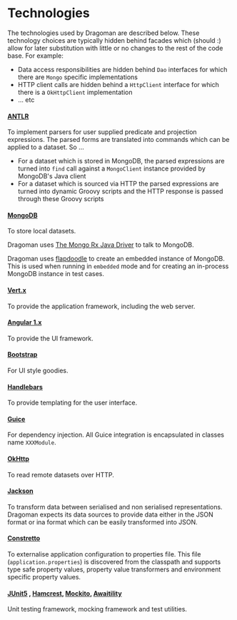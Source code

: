 Technologies
======

The technologies used by Dragoman are described below. These technology choices are typically hidden behind facades which (should :) allow for later substitution with little or no changes to the rest of the code base. For example:
                                                       
* Data access responsibilities are hidden behind `Dao` interfaces for which there are `Mongo` specific implementations
* HTTP client calls are hidden behind a `HttpClient` interface for which there is a `OkHttpClient` implementation
* ... etc

#### [ANTLR](http://www.antlr.org/) 

To implement parsers for user supplied predicate and projection expressions. The parsed forms are translated into commands which can be applied to a dataset. So ...

* For a dataset which is stored in MongoDB, the parsed expressions are turned into `find` call against a `MongoClient` instance provided by MongoDB's Java client
* For a dataset which is sourced via HTTP the parsed expressions are turned into dynamic Groovy scripts and the HTTP response is passed through these Groovy scripts

#### [MongoDB](https://www.mongodb.com/) 

To store local datasets. 

Dragoman uses [The Mongo Rx Java Driver](https://github.com/mongodb/mongo-java-driver-rx) to talk to MongoDB.

Dragoman uses [flapdoodle](https://github.com/flapdoodle-oss/de.flapdoodle.embed.mongo) to create an embedded instance of MongoDB. This is used when running in `embedded` mode and for creating an in-process MongoDB instance in test cases.

#### [Vert.x](http://vertx.io/) 

To provide the application framework, including the web server.

#### [Angular 1.x](https://angularjs.org/)

To provide the UI framework. 

#### [Bootstrap](http://getbootstrap.com/)

For UI style goodies. 

#### [Handlebars](http://handlebarsjs.com/)

To provide templating for the user interface. 

#### [Guice](https://github.com/google/guice) 

For dependency injection. All Guice integration is encapsulated in classes name `XXXModule`.

#### [OkHttp](https://square.github.io/okhttp/) 

To read remote datasets over HTTP.

#### [Jackson](https://github.com/FasterXML/jackson) 

To transform data between serialised and non serialised representations. Dragoman expects its data sources to provide data either in the JSON format or ina format which can be easily transformed into JSON.

#### [Constretto](http://constretto.org/) 

To externalise application configuration to properties file. This file (`application.properties`) is discovered from the classpath and supports type safe property values, property value transformers and environment specific property values.


#### [JUnit5](http://junit.org/junit5/) , [Hamcrest](http://hamcrest.org/), [Mockito](http://site.mockito.org/), [Awaitility](http://www.awaitility.org/)

Unit testing framework, mocking framework and test utilities.